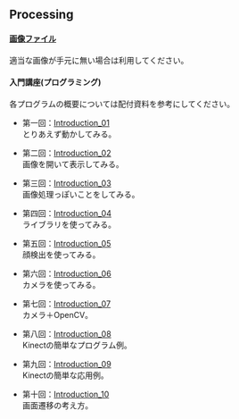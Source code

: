 Processing
---
#### [画像ファイル](https://github.com/Fujiwara-Laboratory/processing/tree/master/Image)
適当な画像が手元に無い場合は利用してください。

#### 入門講座(プログラミング)
各プログラムの概要については配付資料を参考にしてください。  
* 第一回：[Introduction_01](https://github.com/Fujiwara-Laboratory/processing/tree/master/Introduction_01)  
とりあえず動かしてみる。

* 第二回：[Introduction_02](https://github.com/Fujiwara-Laboratory/processing/tree/master/Introduction_02)  
画像を開いて表示してみる。

* 第三回：[Introduction_03](https://github.com/Fujiwara-Laboratory/processing/tree/master/Introduction_03)  
画像処理っぽいことをしてみる。

* 第四回：[Introduction_04](https://github.com/Fujiwara-Laboratory/processing/tree/master/Introduction_04)  
ライブラリを使ってみる。

* 第五回：[Introduction_05](https://github.com/Fujiwara-Laboratory/processing/tree/master/Introduction_05)  
顔検出を使ってみる。

* 第六回：[Introduction_06](https://github.com/Fujiwara-Laboratory/processing/tree/master/Introduction_06)  
カメラを使ってみる。

* 第七回：[Introduction_07](https://github.com/Fujiwara-Laboratory/processing/tree/master/Introduction_07)  
カメラ＋OpenCV。

* 第八回：[Introduction_08](https://github.com/Fujiwara-Laboratory/processing/tree/master/Introduction_08)  
Kinectの簡単なプログラム例。

* 第九回：[Introduction_09](https://github.com/Fujiwara-Laboratory/processing/tree/master/Introduction_09)  
Kinectの簡単な応用例。

* 第十回：[Introduction_10](https://github.com/Fujiwara-Laboratory/processing/tree/master/Introduction_10)  
画面遷移の考え方。